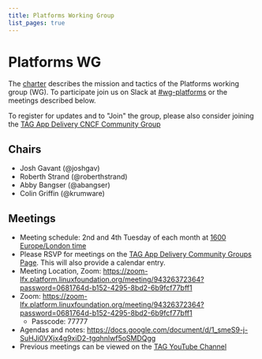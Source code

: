 ```yaml
---
title: Platforms Working Group
list_pages: true
---
```

# Platforms WG

The [charter](./charter) describes the mission and tactics of the Platforms working group (WG).
To participate join us on Slack at
[#wg-platforms](https://cloud-native.slack.com/archives/C020RHD43BP)
or the meetings described below.

To register for updates and to "Join" the group, please also consider joining the [TAG App Delivery CNCF Community Group](https://community.cncf.io/tag-app-delivery/)

## Chairs

* Josh Gavant (@joshgav)
* Roberth Strand (@roberthstrand)
* Abby Bangser (@abangser)
* Colin Griffin (@krumware)

## Meetings

* Meeting schedule: 2nd and 4th Tuesday of each month at [1600 Europe/London time](https://www.timeanddate.com/worldclock/converter.html?iso=20240514T150000&p1=136)
* Please RSVP for meetings on the [TAG App Delivery Community Groups Page](https://community.cncf.io/tag-app-delivery/). This will also provide a calendar entry.
* Meeting Location, Zoom: https://zoom-lfx.platform.linuxfoundation.org/meeting/94326372364?password=0681764d-b152-4295-8bd2-6b9fcf77bff1
* Zoom: https://zoom-lfx.platform.linuxfoundation.org/meeting/94326372364?password=0681764d-b152-4295-8bd2-6b9fcf77bff1
    * Passcode: 77777
* Agendas and notes: <https://docs.google.com/document/d/1_smeS9-j-SuHJi0VXjx4g9xiD2-tgqhnlwf5oSMDQgg>
* Previous meetings can be viewed on the [TAG YouTube Channel](https://www.youtube.com/watch?v=eZYSQnsWRco&list=PLjNzvzqUSpxKH8X7wNfYZtkH_ARSeeQH0)
